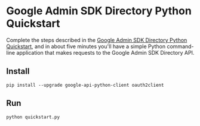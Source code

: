 # Google Admin SDK Directory Python Quickstart

Complete the steps described in the [Google Admin SDK Directory Python
Quickstart](https://developers.google.com/admin-sdk/directory/v1/quickstart/python), and in about five minutes you'll have a simple
Python command-line application that makes requests to the Google Admin SDK
Directory API.

## Install

```
pip install --upgrade google-api-python-client oauth2client
```

## Run

```
python quickstart.py
```

